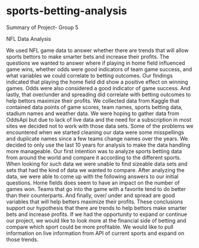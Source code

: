 # sports-betting-analysis

Summary of Project- Group 5

NFL Data Analysis

We used NFL game data to answer whether there are trends that will allow sports bettors to make smarter bets and increase their profits. The questions we wanted to answer where if playing in home field influenced game wins, whether odds were good indicators of team game success, and what variables we could correlate to betting outcomes. Our findings indicated that playing the home field did show a positive effect on winning games. Odds were also considered a good indicator of game success. And lastly, that over/under and spreading did correlate with betting outcomes to help bettors maximize their profits. 
We collected data from Kaggle that contained data points of game scores, team names, sports betting data, stadium names and weather data. We were hoping to gather data from OddsApi but due to lack of live data and the need for a subscription in most sites we decided not to work with those data sets. 
Some of the problems we encountered when we started cleaning our data were some misspellings and duplicate names since a few teams change names over the years. We decided to only use the last 10 years for analysis to make the data handling more manageable. Our first intention was to analyze sports betting data from around the world and compare it according to the different sports. When looking for such data we were unable to find sizeable data sets and sets that had the kind of data we wanted to compare. 
After analyzing the data, we were able to come up with the following answers to our initial questions. Home fields does seem to have an impact on the number of games won. Teams that go into the game with a favorite tend to do better than their counterparts. And finally, over/ under and spread are good variables that will help betters maximize their profits. These conclusions support our hypothesis that there are trends to help bettors make smarter bets and increase profits. 
If we had the opportunity to expand or continue our project, we would like to look more at the financial side of betting and compare which sport could be more profitable. We would like to pull information on live information from API of current sports and expand on those trends. 
